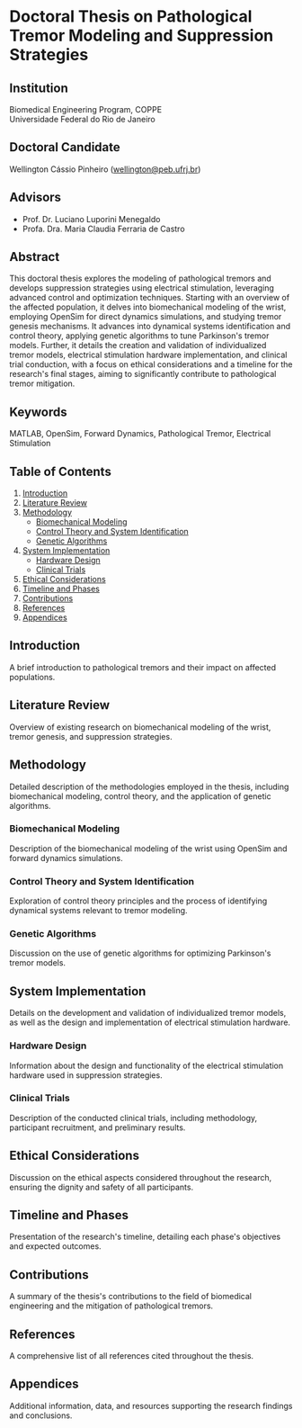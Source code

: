 # Doctoral Thesis on Pathological Tremor Modeling and Suppression Strategies

## Institution
Biomedical Engineering Program, COPPE  
Universidade Federal do Rio de Janeiro

##  Doctoral Candidate
Wellington Cássio Pinheiro (wellington@peb.ufrj.br)

## Advisors
- Prof. Dr. Luciano Luporini Menegaldo
- Profa. Dra. Maria Claudia Ferraria de Castro

## Abstract
This doctoral thesis explores the modeling of pathological tremors and develops suppression strategies using electrical stimulation, leveraging advanced control and optimization techniques. Starting with an overview of the affected population, it delves into biomechanical modeling of the wrist, employing OpenSim for direct dynamics simulations, and studying tremor genesis mechanisms. It advances into dynamical systems identification and control theory, applying genetic algorithms to tune Parkinson's tremor models. Further, it details the creation and validation of individualized tremor models, electrical stimulation hardware implementation, and clinical trial conduction, with a focus on ethical considerations and a timeline for the research's final stages, aiming to significantly contribute to pathological tremor mitigation.

## Keywords
MATLAB, OpenSim, Forward Dynamics, Pathological Tremor, Electrical Stimulation

## Table of Contents
1. [Introduction](#introduction)
2. [Literature Review](#literature-review)
3. [Methodology](#methodology)
    - [Biomechanical Modeling](#biomechanical-modeling)
    - [Control Theory and System Identification](#control-theory-and-system-identification)
    - [Genetic Algorithms](#genetic-algorithms)
4. [System Implementation](#system-implementation)
    - [Hardware Design](#hardware-design)
    - [Clinical Trials](#clinical-trials)
5. [Ethical Considerations](#ethical-considerations)
6. [Timeline and Phases](#timeline-and-phases)
7. [Contributions](#contributions)
8. [References](#references)
9. [Appendices](#appendices)

## Introduction
A brief introduction to pathological tremors and their impact on affected populations.

## Literature Review
Overview of existing research on biomechanical modeling of the wrist, tremor genesis, and suppression strategies.

## Methodology
Detailed description of the methodologies employed in the thesis, including biomechanical modeling, control theory, and the application of genetic algorithms.

### Biomechanical Modeling
Description of the biomechanical modeling of the wrist using OpenSim and forward dynamics simulations.

### Control Theory and System Identification
Exploration of control theory principles and the process of identifying dynamical systems relevant to tremor modeling.

### Genetic Algorithms
Discussion on the use of genetic algorithms for optimizing Parkinson's tremor models.

## System Implementation
Details on the development and validation of individualized tremor models, as well as the design and implementation of electrical stimulation hardware.

### Hardware Design
Information about the design and functionality of the electrical stimulation hardware used in suppression strategies.

### Clinical Trials
Description of the conducted clinical trials, including methodology, participant recruitment, and preliminary results.

## Ethical Considerations
Discussion on the ethical aspects considered throughout the research, ensuring the dignity and safety of all participants.

## Timeline and Phases
Presentation of the research's timeline, detailing each phase's objectives and expected outcomes.

## Contributions
A summary of the thesis's contributions to the field of biomedical engineering and the mitigation of pathological tremors.

## References
A comprehensive list of all references cited throughout the thesis.

## Appendices
Additional information, data, and resources supporting the research findings and conclusions.

